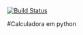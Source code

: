 [![Build Status](https://travis-ci.org/JefersonCEST/CalPY.svg?branch=master)](https://travis-ci.org/JefersonCEST/CalPY)

#Calculadora em python
